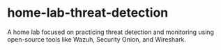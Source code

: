 # home-lab-threat-detection
A home lab focused on practicing threat detection and monitoring using open-source tools like Wazuh, Security Onion, and Wireshark.
